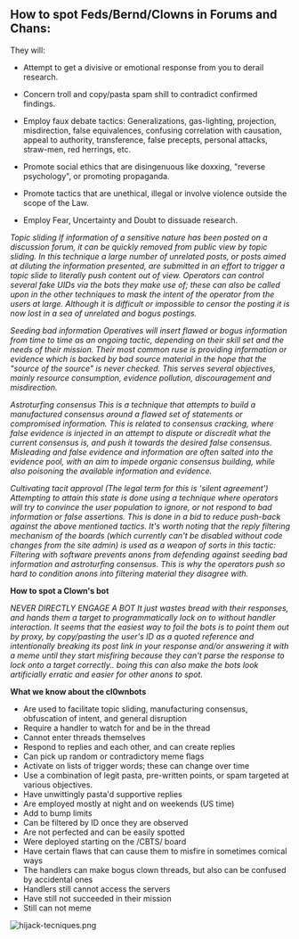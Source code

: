 ## How to spot Feds/Bernd/Clowns in Forums and Chans:

They will:

- Attempt to get a divisive or emotional response from you to derail research.

- Concern troll and copy/pasta spam shill to contradict confirmed findings.

- Employ faux debate tactics: Generalizations, gas-lighting, projection, misdirection, false equivalences, confusing correlation with causation, appeal to authority, transference, false precepts, personal attacks, straw-men, red herrings, etc.

- Promote social ethics that are disingenuous like doxxing, "reverse psychology", or promoting propaganda.

- Promote tactics that are unethical, illegal or involve violence outside the scope of the Law.

- Employ Fear, Uncertainty and Doubt to dissuade research.

_Topic sliding If information of a sensitive nature has been posted on a discussion forum, it can be quickly removed from public view by topic sliding. In this technique a large number of unrelated posts, or posts aimed at diluting the information presented, are submitted in an effort to trigger a topic slide to literally push content out of view. Operators can control several fake UIDs via the bots they make use of; these can also be called upon in the other techniques to mask the intent of the operator from the users at large. Although it is difficult or impossible to censor the posting it is now lost in a sea of unrelated and bogus postings._

_Seeding bad information Operatives will insert flawed or bogus information from time to time as an ongoing tactic, depending on their skill set and the needs of their mission. Their most common ruse is providing information or evidence which is backed by bad source material in the hope that the "source of the source" is never checked. This serves several objectives, mainly resource consumption, evidence pollution, discouragement and misdirection._

_Astroturfing consensus This is a technique that attempts to build a manufactured consensus around a flawed set of statements or compromised information. This is related to consensus cracking, where false evidence is injected in an attempt to dispute or discredit what the current consensus is, and push it towards the desired false consensus. Misleading and false evidence and information are often salted into the evidence pool, with an aim to impede organic consensus building, while also poisoning the available information and evidence._

_Cultivating tacit approval (The legal term for this is 'silent agreement') Attempting to attain this state is done using a technique where operators will try to convince the user population to ignore, or not respond to bad information or false assertions. This is done in a bid to reduce push-back against the above mentioned tactics. It's worth noting that the reply filtering mechanism of the boards (which currently can't be disabled without code changes from the site admin) is used as a weapon of sorts in this tactic: Filtering with software prevents anons from defending against seeding bad information and astroturfing consensus. This is why the operators push so hard to condition anons into filtering material they disagree with._

**How to spot a Clown's bot**

_NEVER DIRECTLY ENGAGE A BOT It just wastes bread with their responses, and hands them a target to programmatically lock on to without handler interaction. It seems that the easiest way to foil the bots is to point them out by proxy, by copy/pasting the user's ID as a quoted reference and intentionally breaking its post link in your response and/or answering it with a meme until they start misfiring because they can't parse the response to lock onto a target correctly.. boing this can also make the bots look artificially erratic and easier for other anons to spot._


**What we know about the cl0wnbots**

- Are used to facilitate topic sliding, manufacturing consensus, obfuscation of intent, and general disruption
- Require a handler to watch for and be in the thread
- Cannot enter threads themselves
- Respond to replies and each other, and can create replies
- Can pick up random or contradictory meme flags
- Activate on lists of trigger words; these can change over time
- Use a combination of legit pasta, pre-written points, or spam targeted at various objectives.
- Have unwittingly pasta'd supportive replies
- Are employed mostly at night and on weekends (US time)
- Add to bump limits
- Can be filtered by ID once they are observed
- Are not perfected and can be easily spotted
- Were deployed starting on the /CBTS/ board
- Have certain flaws that can cause them to misfire in sometimes comical ways
- The handlers can make bogus clown threads, but also can be confused by accidental ones
- Handlers still cannot access the servers
- Have still not succeeded in their mission
- Still can not meme 

![hijack-tecniques.png](https://drop.tinfoil-hat.net/file/CVJ8rdy3V6Gijkeg/FvBjUtYjSjiISXr3/hijack-tecniques.png)
